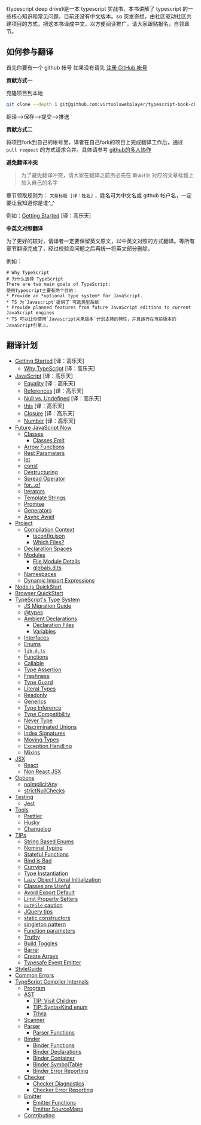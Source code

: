 《typescript deep drive》是一本 typescript 实战书，本书讲解了 typescript 的一些核心知识和常见问题，目前还没有中文版本。so 突发奇想，由社区驱动社区共建项目的方式，把这本书译成中文，以方便阅读推广。请大家跟贴报名，自领章节。

## 如何参与翻译

首先你要有一个 github 帐号 如果没有请先 [注册 GitHub 帐号](https://github.com/join?source=header-home)

**贡献方式一**

克隆项目到本地

```sh
git clone --depth 1 git@github.com:virtoolswebplayer/typescript-book-chinese.git
```

翻译-->保存-->提交-->推送

**贡献方式二**

将项目fork到自己的帐号里，译者在自己fork的项目上完成翻译工作后，通过 `pull request` 的方式请求合并。具体请参考 [github的多人协作](https://gist.github.com/suziewong/4378619)


**避免翻译冲突**

> 为了避免翻译冲突，请大家在翻译之前务必先在 `翻译计划` 对应的文章标题上加入自己的名字

章节领取规则为： `文章标题 [译：姓名]` ，姓名可为中文名或 github 帐户名，一定要让我知道你是谁^\_^

例如：[Getting Started](docs/getting-started.md) [译：高乐天]


**中英文对照翻译**

为了更好的较对，请译者一定要保留英文原文，以中英文对照的方式翻译。等所有章节翻译完成了，经过校验没问题之后再统一将英文部分删除。

例如：

```
# Why TypeScript
# 为什么选择 TypeScript
There are two main goals of TypeScript:
使用Typescript主要有两个目的：
* Provide an *optional type system* for JavaScript.
* TS 为`Javascript`提供了`可选类型系统`
* Provide planned features from future JavaScript editions to current JavaScript engines
* TS 可以让你使用`Javascript未来版本`计划支持的特性，并且运行在当前版本的JavaScript引擎上。

```

## 翻译计划

- [Getting Started](docs/getting-started.md) [译：高乐天]
  - [Why TypeScript](docs/why-typescript.md) [译：高乐天]
- [JavaScript](docs/javascript/recap.md) [译：高乐天]
  - [Equality](docs/javascript/equality.md) [译：高乐天]
  - [References](docs/javascript/references.md) [译：高乐天]
  - [Null vs. Undefined](docs/javascript/null-undefined.md) [译：高乐天]
  - [this](docs/javascript/this.md) [译：高乐天]
  - [Closure](docs/javascript/closure.md) [译：高乐天]
  - [Number](docs/javascript/number.md) [译：高乐天]
- [Future JavaScript Now](docs/future-javascript.md)
  - [Classes](docs/classes.md)
    - [Classes Emit](docs/classes-emit.md)
  - [Arrow Functions](docs/arrow-functions.md)
  - [Rest Parameters](docs/rest-parameters.md)
  - [let](docs/let.md)
  - [const](docs/const.md)
  - [Destructuring](docs/destructuring.md)
  - [Spread Operator](docs/spread-operator.md)
  - [for...of](docs/for...of.md)
  - [Iterators](docs/iterators.md)
  - [Template Strings](docs/template-strings.md)
  - [Promise](docs/promise.md)
  - [Generators](docs/generators.md)
  - [Async Await](docs/async-await.md)
- [Project](docs/project/project.md)
  - [Compilation Context](docs/project/compilation-context.md)
    - [tsconfig.json](docs/project/tsconfig.md)
    - [Which Files?](docs/project/files.md)
  - [Declaration Spaces](docs/project/declarationspaces.md)
  - [Modules](docs/project/modules.md)
    - [File Module Details](docs/project/external-modules.md)
    - [globals.d.ts](docs/project/globals.md)
  - [Namespaces](docs/project/namespaces.md)
  - [Dynamic Import Expressions](docs/project/dynamic-import-expressions.md)
- [Node.js QuickStart](docs/quick/nodejs.md)
- [Browser QuickStart](docs/quick/browser.md)
- [TypeScript's Type System](docs/types/type-system.md)
  - [JS Migration Guide](docs/types/migrating.md)
  - [@types](docs/types/@types.md)
  - [Ambient Declarations](docs/types/ambient/intro.md)
    - [Declaration Files](docs/types/ambient/d.ts.md)
    - [Variables](docs/types/ambient/variables.md)
  - [Interfaces](docs/types/interfaces.md)
  - [Enums](docs/enums.md)
  - [`lib.d.ts`](docs/types/lib.d.ts.md)
  - [Functions](docs/types/functions.md)
  - [Callable](docs/types/callable.md)
  - [Type Assertion](docs/types/type-assertion.md)
  - [Freshness](docs/types/freshness.md)
  - [Type Guard](docs/types/typeGuard.md)
  - [Literal Types](docs/types/literal-types.md)
  - [Readonly](docs/types/readonly.md)
  - [Generics](docs/types/generics.md)
  - [Type Inference](docs/types/type-inference.md)
  - [Type Compatibility](docs/types/type-compatibility.md)
  - [Never Type](docs/types/never.md)
  - [Discriminated Unions](docs/types/discriminated-unions.md)
  - [Index Signatures](docs/types/index-signatures.md)
  - [Moving Types](docs/types/moving-types.md)
  - [Exception Handling](docs/types/exceptions.md)
  - [Mixins](docs/types/mixins.md)
- [JSX](docs/jsx/tsx.md)
  - [React](docs/jsx/react.md)
  - [Non React JSX](docs/jsx/others.md)
- [Options](docs/options/intro.md)
  - [noImplicitAny](docs/options/noImplicitAny.md)
  - [strictNullChecks](docs/options/strictNullChecks.md)
- [Testing](docs/testing/intro.md)
  - [Jest](docs/testing/jest.md)
- [Tools](docs/tools/intro.md)
  - [Prettier](docs/tools/prettier.md)
  - [Husky](docs/tools/husky.md)
  - [Changelog](docs/tools/changelog.md)
- [TIPs](docs/tips/main.md)
  - [String Based Enums](docs/tips/stringEnums.md)
  - [Nominal Typing](docs/tips/nominalTyping.md)
  - [Stateful Functions](docs/tips/statefulFunctions.md)
  - [Bind is Bad](docs/tips/bind.md)
  - [Currying](docs/tips/currying.md)
  - [Type Instantiation](docs/tips/typeInstantiation.md)
  - [Lazy Object Literal Initialization](docs/tips/lazyObjectLiteralInitialization.md)
  - [Classes are Useful](docs/tips/classesAreUseful.md)
  - [Avoid Export Default](docs/tips/defaultIsBad.md)
  - [Limit Property Setters](docs/tips/propertySetters.md)
  - [`outFile` caution](docs/tips/outFile.md)
  - [JQuery tips](docs/tips/jquery.md)
  - [static constructors](docs/tips/staticConstructor.md)
  - [singleton pattern](docs/tips/singleton.md)
  - [Function parameters](docs/tips/functionParameters.md)
  - [Truthy](docs/tips/truthy.md)
  - [Build Toggles](docs/tips/build-toggles.md)
  - [Barrel](docs/tips/barrel.md)
  - [Create Arrays](docs/tips/create-arrays.md)
  - [Typesafe Event Emitter](docs/tips/typed-event.md)
- [StyleGuide](docs/styleguide/styleguide.md)
- [Common Errors](docs/errors/main.md)
- [TypeScript Compiler Internals](docs/compiler/overview.md)
  - [Program](docs/compiler/program.md)
  - [AST](docs/compiler/ast.md)
    - [TIP: Visit Children](docs/compiler/ast-tip-children.md)
    - [TIP: SyntaxKind enum](docs/compiler/ast-tip-syntaxkind.md)
    - [Trivia](docs/compiler/ast-trivia.md)
  - [Scanner](docs/compiler/scanner.md)
  - [Parser](docs/compiler/parser.md)
    - [Parser Functions](docs/compiler/parser-functions.md)
  - [Binder](docs/compiler/binder.md)
    - [Binder Functions](docs/compiler/binder-functions.md)
    - [Binder Declarations](docs/compiler/binder-declarations.md)
    - [Binder Container](docs/compiler/binder-container.md)
    - [Binder SymbolTable](docs/compiler/binder-symboltable.md)
    - [Binder Error Reporting](docs/compiler/binder-diagnostics.md)
  - [Checker](docs/compiler/checker.md)
    - [Checker Diagnostics](docs/compiler/checker-global.md)
    - [Checker Error Reporting](docs/compiler/checker-diagnostics.md)
  - [Emitter](docs/compiler/emitter.md)
    - [Emitter Functions](docs/compiler/emitter-functions.md)
    - [Emitter SourceMaps](docs/compiler/emitter-sourcemaps.md)
  - [Contributing](docs/compiler/contributing.md)
